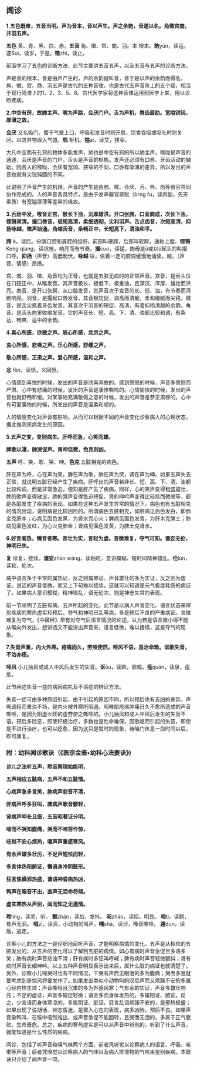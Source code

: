 ## 闻诊

**1.五色既审，五音当明。声为音本，音以声生。声之余韵，音遂以名。角徵宫商，并羽五声。**

**五色** 黄、青、黑、白、赤。**五音** 角、徵、宫、商、羽。本 根本。**韵**yūn，读运。遂Sui，读岁，于是。**徵**zhi，读止。

前面学习了五色的诊断方法，此节主要讲五音五声，以及五音与五声的诊断方法。

声是音的根本，音是由声产生的，声的余韵就叫音，音于是以声的余韵而得名。角、徴、宫、商、羽五声是古代的五种音律，也是古代五声音阶上的五个级，相当于现行简谱上的1、2、3、5、6。古代医学家将这种音律运用到医学上来，用以诊断疾病。

**2.中空有窍，故肺主声。喉为声路，会厌门户。舌为声机，唇齿扇助。宽隘锐钝，厚薄之故。**

**会厌** 又名吸门，覆于气爰上口，呼吸和发音时则开启，饮食吞咽或呕吐时则关闭，以防异物误入气道。**机** 枢机。**隘**ai，读艾，狭窄。

大凡中空而有孔窍的物体多能发声，肺也是中空有窍的所以肺主声。喉咙是声音的通道，会厌是声音的门户，舌头是声音的枢机。发声还必须有口唇、牙齿活动的辅助。因各人的喉咙、会厌有宽阔、狭窄的不同，口唇有厚薄的差异，所以发出的声音也就有尖锐钝圆的不同。

此说明了声音产生的机理。声音的产生是由肺、喉、会厌、舌、唇、齿等器官共同协作完成的。人的声音各具特点，是由于发声器官禀赋（brng fu，读丙副，先天素质）有宽隘厚薄等差异的缘故。

**3.舌居中发，喉音正宫，极长下浊，沉厚雄洪。开口张腭，口音商成，次长下浊，铿锵肃清。撮口唇音，极短高清，柔细透彻，尖利羽声。舌点齿音，次短高清，抑扬咏越，徵声始通。角缩舌音，条畅正中，长短高下，清浊和平。**

**腭** è，读厄。分膈口腔和鼻腔的组织，前部叫硬腭，后部叫软腭，通称上膛。**铿锵** Keng qiang，读坑枪，响亮而有节奏。**撮**cuo，读磋，韵母是ü或以ü起头的叫撮口呼。**抑扬**（声音）高低起伏。**咏越** 咏，依着一定的腔调缓慢地诵读。越，（声音、情感）昂扬。

宫、商、羽、徵、角音均为正音，也就是五脏无病时的正常声音。宫音，是舌头位在口腔正中，从喉发音。其声音极长、极低下、极重浊，且深沉、浑厚、雄壮而洪亮。商音，是开口张腭，从口腔发音，其声音次于宫音的长、低、浊，有节奏而淸脆响亮。羽音，是撮起口唇发音，其音极短促，调髙而清脆，柔和细腻而尖锐。徵音，是舌尖抵着牙齿发音，其音次于羽音的短促、高淸，有着抑扬清越的余韵。角音，是舌头向里收缩发音，它的声音长、短、高、下、清、浊都比较和调，有条达、畅爽、适中的余韵。

**4.喜心所感，欣散之声。怒心所感，忿厉之声。**

**哀心所感，悲嘶之声。乐心所感，舒缓之声。**

**敬心所感，正肃之声。爱心所感，温和之声。**

**忿** fèn，读愤，义同愤。

心情感到喜悦的时候，发出的声音是欣喜奔放的。感到愤怒的时候，声音多愤怒而严肃。心中有悲痛的时候，发出的声音是凄惨嘶呜的。心情愉快的时候，发出的声音也就舒畅和缓。对某事物充满敬佩之意的吋候，发出的声音是恭正肃穆的。心中有可爱事物的时候，所发出的声音是温柔和顺的。

人的情感变化对声音有影响，从而可以根据不同的声音变化诊察病人的心理状态，据此推测疾病发生的原因。

**5.五声之变，变则病生。肝呼而急，心笑而雄。**

**脾歌以漫，肺哭促声。肾呻低微，色克则凶。**

**五声** 呼、笑、歌、哭、呻。**色克** 五脏相克的病色。

肝在声为呼，心在声为笑，脾在声为歌，肺在声为哭，肾在声为呻。如果五声失去正常，就说明五脏已经产生了疾病。肝呼出的声音若非长、短、高、下、清、浊都比较和调，而是非常急迫，便知是肝产生了疾病。同样，心的笑声变得粗盛雄壮、脾的歌声变得散没、肺的哭声变得急迫短促、肾的呻吟声变得比较低而微弱等，都是各脏发生了疾病的表现。如果在这种五声发生异常的情况下，病色也有五脏相克的情况出现，说明病是比较凶险的。所谓病色五脏相克，如肝病见面色发白，即肺金克肝木；心病见面色发黑，为肾水克心火；脾病见面色发青，为肝木克脾土；肺病见面色发红，为心火克肺金；肾病见面色发黄，为脾土克肾水。

**6.好言者热，懒言者寒。言壮为实，言轻为虚。言微难复，夺气可知。谵妄无伦，神明已失。**

**复** 续复，接续。**谵妄**zhān wàng，读粘旺，意识模糊、短时间精神错乱。**伦**lún，读轮，伦次。

病中语言多于平常的属热证，反之则属寒证。声音雄壮的多为实证，反之则为虚证。说话的声音低微，而又上下句难以接续，这就可以知道是元气极度耗伤的病证了。如果病人意识模糊，精神错乱，语无伦次，则是神志失常的表现。

前一节闸明了五脏有病，五声所起的变化。此节是以病人声音变化、语言状态来辨別疾病的寒热虚实和预后。夺气和神明已乱等病，多是预后不良的严重病证。言微难复为夺气，《中藏经》早有对夺气后语言情况的论述，认为若是语言微小得不能从喉向外发出，想讲话又不能讲出声音来，语言低微，难以接续，这是夺气的现象。

**7.失音声重，内火外寒。疮痛而久，劳哑使然。哑风不语，虽治命难。讴歌失音，不治亦痊。**

**哑风** 小儿抽风或成人中风后发生的失音。**讴**ōu，读欧，歌唱。**痊**quán，读泉，痊愈。

此节闸述失音一症的病因病机及不语症的辨证方法。

失音一症可由多种原因引起，由于引起的原因不同，所以预后也有吉凶的差异。声嘶调粗而重浊不扬，是内火被外寒所阻遏。咽喉部疮疡肿痛日久不愈所造成的声音嘶哑，是因为阴虚火旺的虚劳使之嘶哑的。小儿抽风和成人中风后发生的失音不语，预后多险恶，即使积极治疗，多数也是性命难保。因歌唱而引起的失音，即使是不进行治疗，也可以痊愈，因为这只是暂时的现象，待嗓门休息一段时间以后，即可康复。

### **附：幼科闻诊歌诀**（《医宗金鉴•幼科心法要诀》)

**诊儿之法听五声，聆音察理始能明，**

**五声相应五脏病，五声不和五脏情。**

**心病声急多言笑，肺病声悲音不清，**

**肝病声呼多狂叫，脾病声歌音颤轻，**

**肾病声呻长且细，五音昭著证分明。**

**啼而不哭知腹痛，哭而不啼将作惊，**

**吱煎不安心烦热，嗄声声重感寒风。**

**有余声雄多壮厉，不足声短怯而轻，**

**多言体热阳腑证，懒语身冷阴脏形。**

**狂言焦躁邪热盛，谵语神昏病热凶，**

**鸭声在喉音不出，直声无泪命将倾。**

**虚实寒热从声别，闻而知之无遁情。**

**聆**líng，读灵，听。 **颤**zhàn，读战，发抖。 **昭**zhāo，读招，明显。 **啼**ti，读题，有声无泪。 **嗞**zī，读资，小动物的叫声。**嘎**shà，读沙，嗓音嘶哑。 **遁**dun，读盾，逃走。

诊察小儿的方法之一是仔细地闻听声音，才能明察病情的变化。五声是从相应的五脏发出的，从五声的变化可以了解到五脏的病情。如心有病时声音急促且多语多笑；肺有病时声音悲浊不清；肝有病时多狂叫呼喊；脾有病时声音轻微颤抖；肾有病时声音长细呻吟。以上五种声音明显表示出来后，属什么脏的病证也就清楚了。另外，诊察小儿啼哭时也有不同情况，干哭有声而无眼泪的多为腹痛；哭而多泪就要考虑到是惊风将要发作了。如果发出类似小动物叫的叹息声而又烦躁不安的多属心经内热生烦；声音嘶哑且沉重的多为外感风寒；气有余的实证，声音多雄壮响亮；不足的虚证，声音多短促轻微；语言多而身体发热的，多属阳证、腑证。反之，少言语而身体寒凉的，多属阴证、脏证。狂言乱语烦躁不安的，是邪热极盛；如果出现了说胡话、神志昏迷，是邪入心包的表现，病多凶险，预后不良。如果声音象鸭叫，在喉中哑然难出，或声音急促不能回转，且哭而无泪的，多属于正气衰败，生命垂危。总之，疾病的寒热虛实是可以从声音中辨別的，听到了什么声音，就能知道是什么性质的疾病。

闻诊，包括了听声音和嗅气味两个方面，前者凭听觉以诊察病人的语言、呼吸、咳嗽等声音；后者凭嗅觉以诊察病人的气味以及病人排泄物的气味来鉴别疾病。本歌诀只介绍了闻声音一项。

